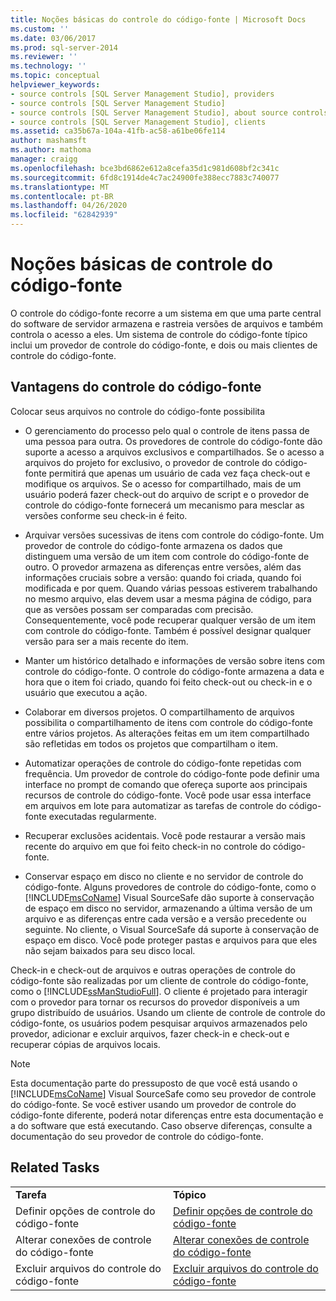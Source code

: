 ```yaml
---
title: Noções básicas do controle do código-fonte | Microsoft Docs
ms.custom: ''
ms.date: 03/06/2017
ms.prod: sql-server-2014
ms.reviewer: ''
ms.technology: ''
ms.topic: conceptual
helpviewer_keywords:
- source controls [SQL Server Management Studio], providers
- source controls [SQL Server Management Studio]
- source controls [SQL Server Management Studio], about source controls
- source controls [SQL Server Management Studio], clients
ms.assetid: ca35b67a-104a-41fb-ac58-a61be06fe114
author: mashamsft
ms.author: mathoma
manager: craigg
ms.openlocfilehash: bce3bd6862e612a8cefa35d1c981d608bf2c341c
ms.sourcegitcommit: 6fd8c1914de4c7ac24900fe388ecc7883c740077
ms.translationtype: MT
ms.contentlocale: pt-BR
ms.lasthandoff: 04/26/2020
ms.locfileid: "62842939"
---
```

# <a name="source-control-basics"></a>Noções básicas de controle do código-fonte
  O controle do código-fonte recorre a um sistema em que uma parte central do software de servidor armazena e rastreia versões de arquivos e também controla o acesso a eles. Um sistema de controle do código-fonte típico inclui um provedor de controle do código-fonte, e dois ou mais clientes de controle do código-fonte.  
  
## <a name="source-control-benefits"></a>Vantagens do controle do código-fonte  
 Colocar seus arquivos no controle do código-fonte possibilita  
  
-   O gerenciamento do processo pelo qual o controle de itens passa de uma pessoa para outra. Os provedores de controle do código-fonte dão suporte a acesso a arquivos exclusivos e compartilhados. Se o acesso a arquivos do projeto for exclusivo, o provedor de controle do código-fonte permitirá que apenas um usuário de cada vez faça check-out e modifique os arquivos. Se o acesso for compartilhado, mais de um usuário poderá fazer check-out do arquivo de script e o provedor de controle do código-fonte fornecerá um mecanismo para mesclar as versões conforme seu check-in é feito.  
  
-   Arquivar versões sucessivas de itens com controle do código-fonte. Um provedor de controle do código-fonte armazena os dados que distinguem uma versão de um item com controle do código-fonte de outro. O provedor armazena as diferenças entre versões, além das informações cruciais sobre a versão: quando foi criada, quando foi modificada e por quem. Quando várias pessoas estiverem trabalhando no mesmo arquivo, elas devem usar a mesma página de código, para que as versões possam ser comparadas com precisão. Consequentemente, você pode recuperar qualquer versão de um item com controle do código-fonte. Também é possível designar qualquer versão para ser a mais recente do item.  
  
-   Manter um histórico detalhado e informações de versão sobre itens com controle do código-fonte. O controle do código-fonte armazena a data e hora que o item foi criado, quando foi feito check-out ou check-in e o usuário que executou a ação.  
  
-   Colaborar em diversos projetos. O compartilhamento de arquivos possibilita o compartilhamento de itens com controle do código-fonte entre vários projetos. As alterações feitas em um item compartilhado são refletidas em todos os projetos que compartilham o item.  
  
-   Automatizar operações de controle do código-fonte repetidas com frequência. Um provedor de controle do código-fonte pode definir uma interface no prompt de comando que ofereça suporte aos principais recursos de controle do código-fonte. Você pode usar essa interface em arquivos em lote para automatizar as tarefas de controle do código-fonte executadas regularmente.  
  
-   Recuperar exclusões acidentais. Você pode restaurar a versão mais recente do arquivo em que foi feito check-in no controle do código-fonte.  
  
-   Conservar espaço em disco no cliente e no servidor de controle do código-fonte. Alguns provedores de controle do código-fonte, como o [!INCLUDE[msCoName](../includes/msconame-md.md)] Visual SourceSafe dão suporte à conservação de espaço em disco no servidor, armazenando a última versão de um arquivo e as diferenças entre cada versão e a versão precedente ou seguinte. No cliente, o Visual SourceSafe dá suporte à conservação de espaço em disco. Você pode proteger pastas e arquivos para que eles não sejam baixados para seu disco local.  
  
 Check-in e check-out de arquivos e outras operações de controle do código-fonte são realizadas por um cliente de controle do código-fonte, como o [!INCLUDE[ssManStudioFull](../includes/ssmanstudiofull-md.md)]. O cliente é projetado para interagir com o provedor para tornar os recursos do provedor disponíveis a um grupo distribuído de usuários. Usando um cliente de controle de controle do código-fonte, os usuários podem pesquisar arquivos armazenados pelo provedor, adicionar e excluir arquivos, fazer check-in e check-out e recuperar cópias de arquivos locais.  
  
> [!NOTE]  
>  Esta documentação parte do pressuposto de que você está usando o [!INCLUDE[msCoName](../includes/msconame-md.md)] Visual SourceSafe como seu provedor de controle do código-fonte. Se você estiver usando um provedor de controle do código-fonte diferente, poderá notar diferenças entre esta documentação e a do software que está executando. Caso observe diferenças, consulte a documentação do seu provedor de controle do código-fonte.  
  
## <a name="related-tasks"></a>Related Tasks  
  
|||  
|-|-|  
|**Tarefa**|**Tópico**|  
|Definir opções de controle do código-fonte|[Definir opções de controle do código-fonte](../../2014/database-engine/set-source-control-options.md)|  
|Alterar conexões de controle do código-fonte|[Alterar conexões de controle do código-fonte](../../2014/database-engine/change-source-control-connections.md)|  
|Excluir arquivos do controle do código-fonte|[Excluir arquivos do controle do código-fonte](../../2014/database-engine/exclude-files-from-source-control.md)|  
  
  
